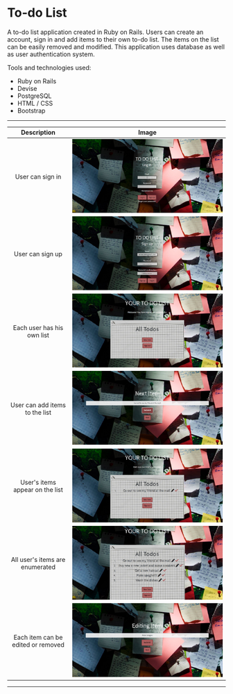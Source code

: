 To-do List
=================
A to-do list application created in Ruby on Rails. Users can create an account,
sign in and add items to their own to-do list.
The items on the list can be easily removed and modified.
This application uses database as well as user authentication system.

Tools and technologies used:

* Ruby on Rails
* Devise
* PostgreSQL
* HTML / CSS
* Bootstrap

-----

|   Description    |   Image    |
|:------------:|:----------------:|
|User can sign in| ![signin](app/assets/images/todo1.png)|
|User can sign up| ![signin](app/assets/images/todo2.png)|
|Each user has his own list| ![signin](app/assets/images/todo3.png)|
|User can add items to the list| ![signin](app/assets/images/todo4.png)|
|User's items appear on the list| ![signin](app/assets/images/todo5.png)|
|All user's items are enumerated| ![signin](app/assets/images/todo6.png)|
|Each item can be edited or removed| ![signin](app/assets/images/todo7.png)|

-----